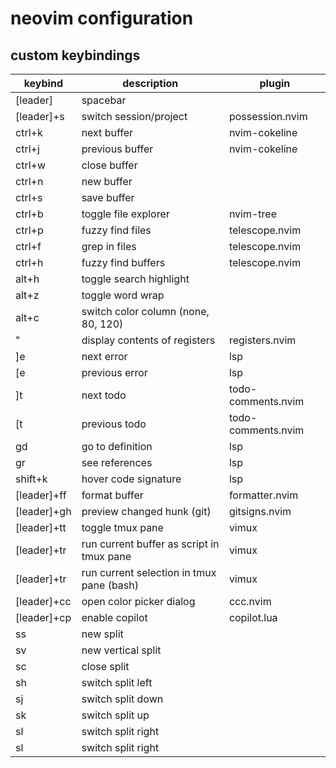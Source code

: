 # neovim configuration

## custom keybindings

| keybind     | description                               | plugin             |
| ----------- | ----------------------------------------- | ------------------ |
| [leader]    | spacebar                                  |                    |
| [leader]+s  | switch session/project                    | possession.nvim    |
| ctrl+k      | next buffer                               | nvim-cokeline      |
| ctrl+j      | previous buffer                           | nvim-cokeline      |
| ctrl+w      | close buffer                              |                    |
| ctrl+n      | new buffer                                |                    |
| ctrl+s      | save buffer                               |                    |
| ctrl+b      | toggle file explorer                      | nvim-tree          |
| ctrl+p      | fuzzy find files                          | telescope.nvim     |
| ctrl+f      | grep in files                             | telescope.nvim     |
| ctrl+h      | fuzzy find buffers                        | telescope.nvim     |
| alt+h       | toggle search highlight                   |                    |
| alt+z       | toggle word wrap                          |                    |
| alt+c       | switch color column (none, 80, 120)       |                    |
| "           | display contents of registers             | registers.nvim     |
| ]e          | next error                                | lsp                |
| [e          | previous error                            | lsp                |
| ]t          | next todo                                 | todo-comments.nvim |
| [t          | previous todo                             | todo-comments.nvim |
| gd          | go to definition                          | lsp                |
| gr          | see references                            | lsp                |
| shift+k     | hover code signature                      | lsp                |
| [leader]+ff | format buffer                             | formatter.nvim     |
| [leader]+gh | preview changed hunk (git)                | gitsigns.nvim      |
| [leader]+tt | toggle tmux pane                          | vimux              |
| [leader]+tr | run current buffer as script in tmux pane | vimux              |
| [leader]+tr | run current selection in tmux pane (bash) | vimux              |
| [leader]+cc | open color picker dialog                  | ccc.nvim           |
| [leader]+cp | enable copilot                            | copilot.lua        |
| ss          | new split                                 |                    |
| sv          | new vertical split                        |                    |
| sc          | close split                               |                    |
| sh          | switch split left                         |                    |
| sj          | switch split down                         |                    |
| sk          | switch split up                           |                    |
| sl          | switch split right                        |                    |
| sl          | switch split right                        |                    |
